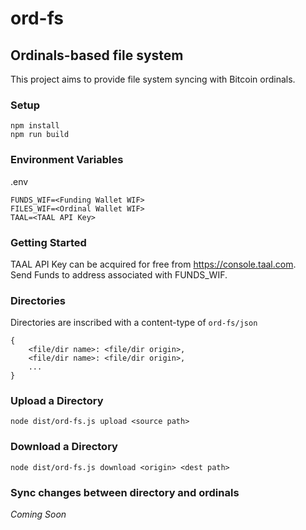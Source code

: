 # ord-fs
## Ordinals-based file system
This project aims to provide file system syncing with Bitcoin ordinals.

### Setup
```
npm install
npm run build
```

### Environment Variables
.env
```
FUNDS_WIF=<Funding Wallet WIF>
FILES_WIF=<Ordinal Wallet WIF>
TAAL=<TAAL API Key>
```

### Getting Started
TAAL API Key can be acquired for free from https://console.taal.com.  
Send Funds to address associated with FUNDS_WIF.

### Directories
Directories are inscribed with a content-type of `ord-fs/json`
```
{
    <file/dir name>: <file/dir origin>,
    <file/dir name>: <file/dir origin>,
    ...
}
```

### Upload a Directory
`node dist/ord-fs.js upload <source path>`

### Download a Directory
`node dist/ord-fs.js download <origin> <dest path>`

### Sync changes between directory and ordinals
*Coming Soon*

